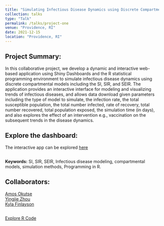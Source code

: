 ```yaml
---
title: "Simulating Infectious Disease Dynamics using Discrete Compartmental Models"
collection: talks
type: "Talk"
permalink: /talks/project-one
venue: "Providence, RI"
date: 2021-12-15
location: "Providence, RI"
---
```


## Project Summary:

In this collaborative project, we develop  a dynamic and interactive web-based application using Shiny Dashboards and the R statistical programming environment to simulate infectious disease dynamics using discrete compartmental models including the SI, SIR, and SEIR. The application provides an interactive interface for modeling and visualizing trends of infectious diseases, and allows data download given parameters including the type of model to simulate, the infection rate, the total susceptible population, the total number infected, rate of recovery, total number recovered, total population exposed, the simulation time (in days), and also explores the effect of an intervention e.g., vaccination on the subsequent trends in the disease dynamics.<br> 
## Explore the dashboard:
The interactive app can be explored [here](https://idiseases.shinyapps.io/indiseases/)<br/>
##
**Keywords:** SI, SIR, SEIR, Infectious disease modeling, compartmental models, simulation methods, Programming in R.<br/>
## Collaborators:
[Amos Okutse](mailto:amos_okutse@brown.edu) <br>
[Yingjie Zhou](mailto:yingjie_zhou@brown.edu) <br>
[Kyla Finlayson](mailto:kyla_finlayson@brown.edu)<br/>
## 
[Explore R Code](https://github.com/okutse/modeling)
